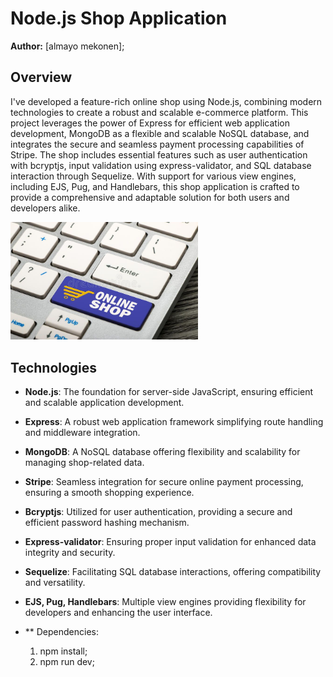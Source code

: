 # Node.js Shop Application

**Author:** [almayo mekonen];

## Overview

I've developed a feature-rich online shop using Node.js, 
combining modern technologies to create a robust and scalable e-commerce platform.
This project leverages the power of Express for efficient web application development,
MongoDB as a flexible and scalable NoSQL database, and integrates the secure and seamless payment processing capabilities of Stripe.
The shop includes essential features such as user authentication with bcryptjs, input validation using express-validator,
and SQL database interaction through Sequelize. With support for various view engines, including EJS,
Pug, and Handlebars, this shop application is crafted to provide a comprehensive and adaptable solution for both users and developers alike.

<img style="width: 300px;" src="https://github.com/almayomekonen/almayomekonen/blob/main/shop.jpeg">


## Technologies

- **Node.js**: The foundation for server-side JavaScript, ensuring efficient and scalable application development.
- **Express**: A robust web application framework simplifying route handling and middleware integration.
- **MongoDB**: A NoSQL database offering flexibility and scalability for managing shop-related data.
- **Stripe**: Seamless integration for secure online payment processing, ensuring a smooth shopping experience.
- **Bcryptjs**: Utilized for user authentication, providing a secure and efficient password hashing mechanism.
- **Express-validator**: Ensuring proper input validation for enhanced data integrity and security.
- **Sequelize**: Facilitating SQL database interactions, offering compatibility and versatility.
- **EJS, Pug, Handlebars**: Multiple view engines providing flexibility for developers and enhancing the user interface.

 - ** Dependencies:
   1) npm install;
   2) npm run dev;


